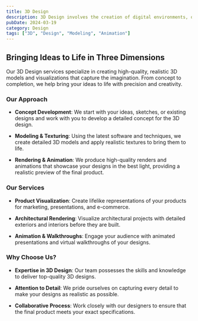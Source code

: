 ```yaml
---
title: 3D Design
description: 3D Design involves the creation of digital environments, objects, and characters in three-dimensional space.
pubDate: 2024-03-19
category: Design
tags: ["3D", "Design", "Modeling", "Animation"]
---
```


## Bringing Ideas to Life in Three Dimensions

Our 3D Design services specialize in creating high-quality, realistic 3D models and visualizations that capture the imagination. From concept to completion, we help bring your ideas to life with precision and creativity.

### Our Approach

- **Concept Development**: We start with your ideas, sketches, or existing designs and work with you to develop a detailed concept for the 3D design.

- **Modeling & Texturing**: Using the latest software and techniques, we create detailed 3D models and apply realistic textures to bring them to life.

- **Rendering & Animation**: We produce high-quality renders and animations that showcase your designs in the best light, providing a realistic preview of the final product.

### Our Services

- **Product Visualization**: Create lifelike representations of your products for marketing, presentations, and e-commerce.

- **Architectural Rendering**: Visualize architectural projects with detailed exteriors and interiors before they are built.

- **Animation & Walkthroughs**: Engage your audience with animated presentations and virtual walkthroughs of your designs.

### Why Choose Us?

- **Expertise in 3D Design**: Our team possesses the skills and knowledge to deliver top-quality 3D designs.

- **Attention to Detail**: We pride ourselves on capturing every detail to make your designs as realistic as possible.

- **Collaborative Process**: Work closely with our designers to ensure that the final product meets your exact specifications.
